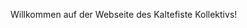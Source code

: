 <!--
.. title: Kaltefiste
.. slug: index
.. date: 2016-02-28 23:24:45 UTC+01:00
.. updated: 2017-11-19 20:40:00 UTC+01:00
#.. tags:
#.. description:
.. type: text
.. hidetitle: True
.. pretty_url: False
.. nocomments: True
#.. template: startseite.tmpl
-->

Willkommen auf der Webseite des Kaltefiste Kollektivs!
